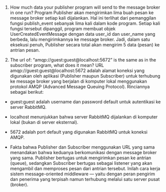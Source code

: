 1. How much data your publisher program will send to the message broker in one run?
Program Publisher akan mengirimkan lima buah pesan ke message broker setiap kali dijalankan. Hal ini terlihat dari pemanggilan fungsi publish_event sebanyak lima kali dalam kode program. Setiap kali fungsi tersebut dipanggil, program membuat objek UserCreatedEventMessage dengan data user_id dan user_name yang berbeda, lalu mengirimkannya ke message broker. Jadi, dalam satu eksekusi penuh, Publisher secara total akan mengirim 5 data (pesan) ke antrian pesan.

2. The url of: “amqp://guest:guest@localhost:5672” is the same as in the subscriber program, what does it mean?
URL amqp://guest:guest@localhost:5672 adalah alamat koneksi yang digunakan oleh aplikasi (Publisher maupun Subscriber) untuk terhubung ke message broker yang berjalan di komputer lokal menggunakan protokol AMQP (Advanced Message Queuing Protocol). Rinciannya sebagai berikut:

- guest:guest adalah username dan password default untuk autentikasi ke server RabbitMQ.

- localhost menunjukkan bahwa server RabbitMQ dijalankan di komputer lokal (bukan di server eksternal).

- 5672 adalah port default yang digunakan RabbitMQ untuk koneksi AMQP.

- Fakta bahwa Publisher dan Subscriber menggunakan URL yang sama menandakan bahwa keduanya berkomunikasi dengan message broker yang sama. Publisher bertugas untuk mengirimkan pesan ke antrian (queue), sedangkan Subscriber bertugas sebagai listener yang akan mengambil dan memproses pesan dari antrian tersebut. Inilah cara kerja sistem message-oriented middleware — yaitu dengan peran pengirim dan penerima yang terpisah namun terhubung melalui satu server pusat (broker).